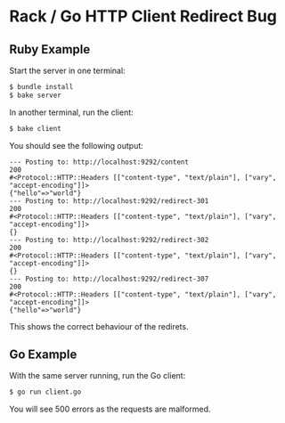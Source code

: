 # Rack / Go HTTP Client Redirect Bug

## Ruby Example

Start the server in one terminal:

```bash
$ bundle install
$ bake server
```

In another terminal, run the client:

```bash
$ bake client
```

You should see the following output:

```
--- Posting to: http://localhost:9292/content
200
#<Protocol::HTTP::Headers [["content-type", "text/plain"], ["vary", "accept-encoding"]]>
{"hello"=>"world"}
--- Posting to: http://localhost:9292/redirect-301
200
#<Protocol::HTTP::Headers [["content-type", "text/plain"], ["vary", "accept-encoding"]]>
{}
--- Posting to: http://localhost:9292/redirect-302
200
#<Protocol::HTTP::Headers [["content-type", "text/plain"], ["vary", "accept-encoding"]]>
{}
--- Posting to: http://localhost:9292/redirect-307
200
#<Protocol::HTTP::Headers [["content-type", "text/plain"], ["vary", "accept-encoding"]]>
{"hello"=>"world"}
```

This shows the correct behaviour of the redirets.

## Go Example

With the same server running, run the Go client:

```bash
$ go run client.go
```

You will see 500 errors as the requests are malformed.
